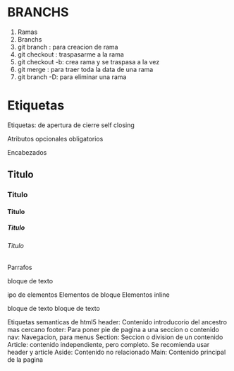 # BRANCHS

1. Ramas
2. Branchs
3. git branch : para creacion de rama
4. git checkout : traspasarme a la rama
5. git checkout -b: crea rama y se traspasa a la vez
6. git merge : para traer toda la data de una rama
7. git branch -D: para eliminar una rama

# Etiquetas 

Etiquetas:
     de apertura de cierre
     self closing


Atributos
    opcionales
    obligatorios

Encabezados
<h2>Titulo</h2>
<h3>Titulo</h3>
<h4>Titulo</h4>
<h5>Titulo</h5>
<h6>Titulo</h6>

Parrafos
<p>bloque de texto</p>

ipo de elementos
    Elementos de bloque
    Elementos inline

<span>bloque de texto</span>
<span>bloque de texto</span>
<div>
</div>

Etiquetas semanticas de html5 
    header: Contenido introducorio del ancestro mas cercano
    footer: Para poner pie de pagina a una seccion o contenido
    nav: Navegacion, para menus
    Section: Seccion o division de un contenido
    Article: contenido independiente, pero completo. Se recomienda usar header y article
	Aside: Contenido no relacionado
	Main: Contenido principal de la pagina

